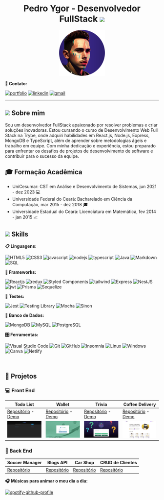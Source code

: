 
<h1 align="center"> Pedro Ygor - Desenvolvedor FullStack <img src = "https://raw.githubusercontent.com/MartinHeinz/MartinHeinz/master/wave.gif" width = 20px /> </h1>

<p align="center">
<img src="./imgs/profile.png" width="150"/>
</p>

 __:link: Contato:__

  [![portfolio](https://img.shields.io/badge/my_portfolio-000?style=for-the-badge&logo=ko-fi&logoColor=white)](https://pedroygor-portfolio.netlify.app/)
  [![linkedin](https://img.shields.io/badge/linkedin-0A66C2?style=for-the-badge&logo=linkedin&logoColor=white)](https://www.linkedin.com/in/pedro-ygor/)
  [![gmail](https://img.shields.io/badge/Gmail-D14836?style=for-the-badge&logo=gmail&logoColor=white)](mailto:pedroygorlo888@gmail.com)

___

## <img src="https://media.giphy.com/media/ObNTw8Uzwy6KQ/giphy.gif" width="15" /> Sobre mim

Sou um desenvolvedor FullStack apaixonado por resolver problemas e criar soluções inovadoras. Estou cursando o curso de Desenvolvimento Web Full Stack na Trybe, onde adquiri habilidades em React.js, Node.js, Express, MongoDB e TypeScript, além de aprender sobre metodologias ágeis e trabalho em equipe. Com minha dedicação e experiência, estou preparado para enfrentar os desafios de projetos de desenvolvimento de software e contribuir para o sucesso da equipe.

## 🎓 Formação Acadêmica

- UniCesumar: CST em Análise e Desenvolvimento de Sistemas, jun 2021 - dez 2023 💻
- Universidade Federal do Ceará: Bacharelado em Ciência da Computação, mar 2015 - dez 2018 🎓
- Universidade Estadual do Ceará: Licenciatura em Matemática, fev 2014 - jan 2015 📈

## <img src="https://media2.giphy.com/media/QssGEmpkyEOhBCb7e1/giphy.gif?cid=ecf05e47a0n3gi1bfqntqmob8g9aid1oyj2wr3ds3mg700bl&rid=giphy.gif" width ="15" /> Skills

<p align="center">

__📋 Linguagens:__

  ![HTML5](https://img.shields.io/badge/html5-%23E34F26.svg?style=for-the-badge&logo=html5&logoColor=white)
  ![CSS3](https://img.shields.io/badge/css3-%231572B6.svg?style=for-the-badge&logo=css3&logoColor=white)
  ![javascript](https://img.shields.io/badge/javascript%20-%23323330.svg?&style=for-the-badge&logo=javascript&logoColor=%23F7DF1E)
  ![nodejs](https://img.shields.io/badge/node.js%20-%2343853D.svg?&style=for-the-badge&logo=node.js&logoColor=white)
  ![typescript](https://img.shields.io/badge/TypeScript-007ACC?style=for-the-badge&logo=typescript&logoColor=white)
  ![Java](https://img.shields.io/badge/Java-ED8B00?style=for-the-badge&logo=java&logoColor=white)
  ![Markdown](https://img.shields.io/badge/markdown-%23000000.svg?style=for-the-badge&logo=markdown&logoColor=white)
  ![SQL](https://img.shields.io/badge/SQL-025E8C.svg?style=for-the-badge&logo=SQL&logoColor=white)

__🎨 Frameworks:__

   ![Reactjs](https://img.shields.io/badge/react%20-%2320232a.svg?&style=for-the-badge&logo=react&logoColor=%2361DAFB)
   ![redux](https://img.shields.io/badge/Redux-593D88?style=for-the-badge&logo=redux&logoColor=white)
   ![Styled Components](https://img.shields.io/badge/styled--components-DB7093?style=for-the-badge&logo=styled-components&logoColor=white)
   ![tailwind](https://img.shields.io/badge/Tailwind_CSS-38B2AC?style=for-the-badge&logo=tailwind-css&logoColor=white)
   ![Express](https://img.shields.io/badge/Express.js-000000?style=for-the-badge&logo=express&logoColor=white)
   ![NestJS](https://img.shields.io/badge/nestjs-E0234E?style=for-the-badge&logo=nestjs&logoColor=white)
   ![jwt](https://img.shields.io/badge/JWT-000000?style=for-the-badge&logo=JSON%20web%20tokens&logoColor=white)
   ![Prisma](https://img.shields.io/badge/Prisma-3982CE?style=for-the-badge&logo=Prisma&logoColor=white)
   ![Sequelize](https://img.shields.io/badge/Sequelize-52B0E7?style=for-the-badge&logo=Sequelize&logoColor=white)

__🔔 Testes:__

  ![Jest](https://img.shields.io/badge/Jest-323330?style=for-the-badge&logo=Jest&logoColor=white)
  ![Testing Library](https://img.shields.io/badge/testing%20library-323330?style=for-the-badge&logo=testing-library&logoColor=red)
  ![Mocha](https://img.shields.io/badge/mocha.js-323330?style=for-the-badge&logo=mocha&logoColor=Brown)
  ![Sinon](https://img.shields.io/badge/sinon.js-323330?style=for-the-badge&logo=sinon)

__💾 Banco de Dados:__

  ![MongoDB](https://img.shields.io/badge/MongoDB-%234ea94b.svg?&style=for-the-badge&logo=mongodb&logoColor=white)
  ![MySQL](https://img.shields.io/badge/MySQL-005C84?style=for-the-badge&logo=mysql&logoColor=white)
  ![PostgreSQL](https://img.shields.io/badge/PostgreSQL-316192?style=for-the-badge&logo=postgresql&logoColor=white)
  
__🎛️ Ferramentas:__

  ![Visual Studio Code](https://img.shields.io/badge/Visual%20Studio%20Code-0078d7.svg?style=for-the-badge&logo=visual-studio-code&logoColor=white)
  ![Git](https://img.shields.io/badge/git-%23F05033.svg?style=for-the-badge&logo=git&logoColor=white)
  ![GitHub](https://img.shields.io/badge/github-%23121011.svg?style=for-the-badge&logo=github&logoColor=white)
  ![Insomnia](https://img.shields.io/badge/Insomnia-black?style=for-the-badge&logo=insomnia&logoColor=5849BE)
  ![Linux](https://img.shields.io/badge/Linux-FCC624?style=for-the-badge&logo=linux&logoColor=black)
  ![Windows](https://img.shields.io/badge/Windows-0078D6?style=for-the-badge&logo=windows&logoColor=white)
  ![Canva](https://img.shields.io/badge/Canva-%2300C4CC.svg?style=for-the-badge&logo=Canva&logoColor=white)
  ![Netlify](https://img.shields.io/badge/Netlify-00C7B7?style=for-the-badge&logo=netlify&logoColor=white)
</p>

</br>

## :file_folder: Projetos

### :computer: Front End

| Todo List                                                                                                             | Wallet                                                                                                         | Trivia                                                                                                     | Coffee Delivery                                                                                                      |
| --------------------------------------------------------------------------------------------------------------------- | -------------------------------------------------------------------------------------------------------------- | ---------------------------------------------------------------------------------------------------------- | -------------------------------------------------------------------------------------------------------------------- |
| [Repositório](https://github.com/pedroygor/desafio-01-ignite-todo-list) - [Demo](https://pedroygor-todo.netlify.app/) | [Repositório](https://github.com/pedroygor/trybe-wallet) - [Demo](https://pedroygor-trybe-wallet.netlify.app/) | [Repositório](https://github.com/pedroygor/trivia-project) - [Demo](https://pedroygor-trivia.netlify.app/) | [Repositório](https://github.com/pedroygor/coffee-delivery) - [Demo](https://pedroygor-coffee-delivery.netlify.app/) |
| ![Todo](./imgs/todo.png)                                                                                              | ![Wallet](./imgs/wallet.png)                                                                                   | ![Trivia](./imgs/trivia.png)                                                                               | ![Timer](./imgs/coffee.png)                                                                                          |

### :wrench: Back End

| Soccer Manager                                                  |                        Blogs API                         | Car Shop                                             | CRUD de Clientes                                               |
| --------------------------------------------------------------- | :------------------------------------------------------: | ---------------------------------------------------- | -------------------------------------------------------------- |
| [Repositório](https://github.com/pedroygor/trybe-futebol-clube) | [Repositório](https://github.com/pedroygor/api-de-blogs) | [Repositório](https://github.com/pedroygor/car-shop) | [Repositório](https://github.com/pedroygor/backend-sharenergy) |

__🎧 Músicas para animar o meu dia a dia:__

[![spotify-github-profile](https://spotify-github-profile.vercel.app/api/view?uid=22kz7p3u2uamfdbdtn7dgvbma&cover_image=true&theme=default&show_offline=false&background_color=121212&interchange=false&bar_color=53b14f&bar_color_cover=false)](https://github.com/kittinan/spotify-github-profile)
